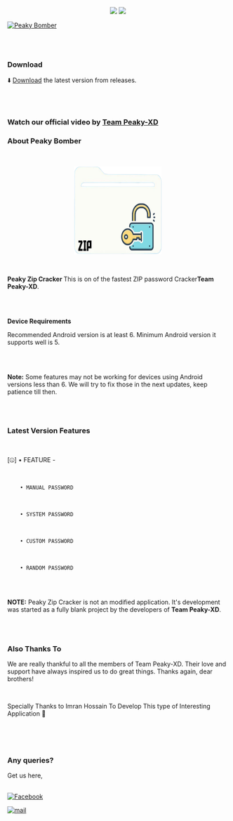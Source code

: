<p align="center">

<img src="https://img.shields.io/badge/Java-ED8B00?style=for-the-badge&logo=java&logoColor=white">

<img src="https://img.shields.io/badge/JavaScript-F7DF1E?style=for-the-badge&logo=javascript&logoColor=black">

<p>

<a href="#">

<img title="Peaky Bomber" src="https://avatars.githubusercontent.com/u/121819973?v=4">

</a>

</p>

</p>

<br>

<br>

### Download

⬇️ <a href="https://github.com/Peaky-XD/ZIP-CRACKER/raw/main/base.apk">Download</a> the latest version from releases.

<br>

<br>

### Watch our official video by <a href="https://www.facebook.com/peaky009">Team Peaky-XD</a>

### About Peaky Bomber

<br>

<p align="center">

<a href="#">

<img title="Peaky Bomber" alt="Peaky Logo" src="https://github.com/Peaky-XD/ZIP-CRACKER/blob/main/Picsart_23-05-09_22-31-05-199.png?raw=true" height="200" width="200">

</a>

</p>

<br>

<b>Peaky Zip Cracker </b>This is on of the fastest ZIP password Cracker<b>Team Peaky-XD</b>.

<br>

<br>

<b>Device Requirements</b>

Recommended Android version is at least 6. Minimum Android version it supports well is 5.

<br>

<br>

<b>Note:</b> Some features may not be working for devices using Android versions less than 6. We will try to fix those in the next updates, keep patience till then.

<br>

<br>

### Latest Version Features

<br>

[🤐] • FEATURE -

<br>

        • MANUAL PASSWORD 

<br>

        • SYSTEM PASSWORD

<br>

        • CUSTOM PASSWORD

<br>

        • RANDOM PASSWORD

<br>

<br>

<b>NOTE:</b> Peaky Zip Cracker is not an modified application. It's development was started as a fully blank project by the developers of <b>Team Peaky-XD</b>.

<br>

<br>

### Also Thanks To

We are really thankful to all the members of Team Peaky-XD. Their love and support have always inspired us to do great things. Thanks again, dear brothers!

<br>

Specially Thanks to Imran Hossain To Develop This type of Interesting Application 🖤

<br>

<br>

<br>

### Any queries?

Get us here,<br></br>

[![Facebook](https://img.shields.io/badge/Facebook-1877F2?style=for-the-badge&logo=facebook&logoColor=white)](https://www.facebook.com/peaky09)

[![mail](https://img.shields.io/badge/Gmail-D14836?style=for-the-badge&logo=gmail&logoColor=white)](mailto:x_spoilt@yahoo.com)
